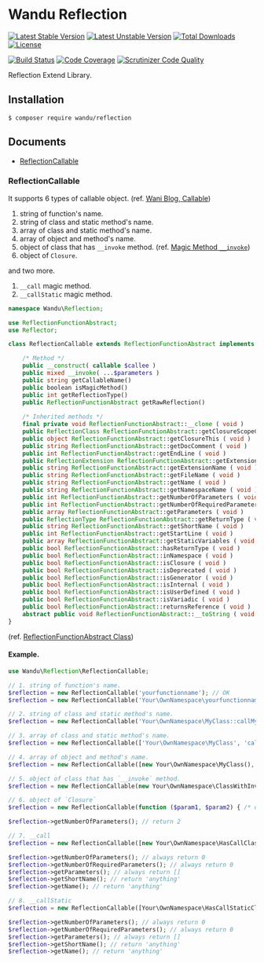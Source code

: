 Wandu Reflection
===

[![Latest Stable Version](https://poser.pugx.org/wandu/reflection/v/stable.svg)](https://packagist.org/packages/wandu/reflection)
[![Latest Unstable Version](https://poser.pugx.org/wandu/reflection/v/unstable.svg)](https://packagist.org/packages/wandu/reflection)
[![Total Downloads](https://poser.pugx.org/wandu/reflection/downloads.svg)](https://packagist.org/packages/wandu/reflection)
[![License](https://poser.pugx.org/wandu/reflection/license.svg)](https://packagist.org/packages/wandu/reflection)

[![Build Status](https://travis-ci.org/Wandu/Reflection.svg?branch=master)](https://travis-ci.org/Wandu/Reflection)
[![Code Coverage](https://scrutinizer-ci.com/g/Wandu/Reflection/badges/coverage.png?b=master)](https://scrutinizer-ci.com/g/Wandu/Reflection/?branch=master)
[![Scrutinizer Code Quality](https://scrutinizer-ci.com/g/Wandu/Reflection/badges/quality-score.png?b=master)](https://scrutinizer-ci.com/g/Wandu/Reflection/?branch=master)

Reflection Extend Library.

## Installation

```
$ composer require wandu/reflection
```

## Documents

 - [ReflectionCallable](#reflectioncallable)
 
### ReflectionCallable

It supports 6 types of callable object. (ref.
[Wani Blog, Callable](http://blog.wani.kr/posts/2015/05/02/php-something-4-callable/))

1. string of function's name.
2. string of class and static method's name.
3. array of class and static method's name.
4. array of object and method's name.
5. object of class that has `__invoke` method. (ref. [Magic Method `__invoke`](http://php.net/manual/language.oop5.magic.php#object.invoke))
6. object of `Closure`.

and two more.

1. `__call` magic method.
2. `__callStatic` magic method.

```php
namespace Wandu\Reflection;

use ReflectionFunctionAbstract;
use Reflector;

class ReflectionCallable extends ReflectionFunctionAbstract implements Reflector {

    /* Method */
    public __construct( callable $callee )
    public mixed __invoke( ...$parameters )
    public string getCallableName()
    public boolean isMagicMethod()
    public int getReflectionType()
    public ReflectionFunctionAbstract getRawReflection()
    
    /* Inherited methods */
    final private void ReflectionFunctionAbstract::__clone ( void )
    public ReflectionClass ReflectionFunctionAbstract::getClosureScopeClass ( void )
    public object ReflectionFunctionAbstract::getClosureThis ( void )
    public string ReflectionFunctionAbstract::getDocComment ( void )
    public int ReflectionFunctionAbstract::getEndLine ( void )
    public ReflectionExtension ReflectionFunctionAbstract::getExtension ( void )
    public string ReflectionFunctionAbstract::getExtensionName ( void )
    public string ReflectionFunctionAbstract::getFileName ( void )
    public string ReflectionFunctionAbstract::getName ( void )
    public string ReflectionFunctionAbstract::getNamespaceName ( void )
    public int ReflectionFunctionAbstract::getNumberOfParameters ( void )
    public int ReflectionFunctionAbstract::getNumberOfRequiredParameters ( void )
    public array ReflectionFunctionAbstract::getParameters ( void )
    public ReflectionType ReflectionFunctionAbstract::getReturnType ( void )
    public string ReflectionFunctionAbstract::getShortName ( void )
    public int ReflectionFunctionAbstract::getStartLine ( void )
    public array ReflectionFunctionAbstract::getStaticVariables ( void )
    public bool ReflectionFunctionAbstract::hasReturnType ( void )
    public bool ReflectionFunctionAbstract::inNamespace ( void )
    public bool ReflectionFunctionAbstract::isClosure ( void )
    public bool ReflectionFunctionAbstract::isDeprecated ( void )
    public bool ReflectionFunctionAbstract::isGenerator ( void )
    public bool ReflectionFunctionAbstract::isInternal ( void )
    public bool ReflectionFunctionAbstract::isUserDefined ( void )
    public bool ReflectionFunctionAbstract::isVariadic ( void )
    public bool ReflectionFunctionAbstract::returnsReference ( void )
    abstract public void ReflectionFunctionAbstract::__toString ( void )
}
```

(ref. [ReflectionFunctionAbstract Class](http://php.net/manual/class.reflectionfunctionabstract.php))

#### Example.

```php
use Wandu\Reflection\ReflectionCallable;

// 1. string of function's name.
$reflection = new ReflectionCallable('yourfunctionname'); // OK
$reflection = new ReflectionCallable('Your\OwnNamespace\yourfunctionname'); // with namespace also OK.

// 2. string of class and static method's name.
$reflection = new ReflectionCallable('Your\OwnNamespace\MyClass::callMyMethod'); // OK

// 3. array of class and static method's name.
$reflection = new ReflectionCallable(['Your\OwnNamespace\MyClass', 'callMyMethod']); // OK

// 4. array of object and method's name.
$reflection = new ReflectionCallable([new Your\OwnNamespace\MyClass(), 'callMyMethod']); // OK

// 5. object of class that has `__invoke` method.
$reflection = new ReflectionCallable(new Your\OwnNamespace\ClassWithInvoke()); // OK

// 6. object of `Closure`
$reflection = new ReflectionCallable(function ($param1, $param2) { /* do something */ });

$reflection->getNumberOfParameters(); // return 2

// 7. __call
$reflection = new ReflectionCallable([new Your\OwnNamespace\HasCallClass, 'anything']);

$reflection->getNumberOfParameters(); // always return 0
$reflection->getNumberOfRequiredParameters(); // always return 0
$reflection->getParameters(); // always return []
$reflection->getShortName(); // return 'anything'
$reflection->getName(); // return 'anything'

// 8. __callStatic
$reflection = new ReflectionCallable([Your\OwnNamespace\HasCallStaticClass::class, 'anything']);

$reflection->getNumberOfParameters(); // always return 0
$reflection->getNumberOfRequiredParameters(); // always return 0
$reflection->getParameters(); // always return []
$reflection->getShortName(); // return 'anything'
$reflection->getName(); // return 'anything'
```
